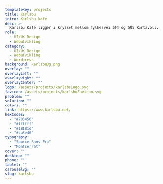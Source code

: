 ```yaml
---
templateKey: projects
title: Karlsbu
intro: Karlsbu kafé
desc: >-
  Karlsbu Kafé ligger i krysset mellom fylkesvei 504 og 505 Kartavoll. En naturlig samlingspunkt for alle turgåere.
role:
  - UI/UX Design
  - Webutvikling
category:
  - UI/UX Design
  - Webutvikling
  - Wordpress
background: karlsbuBg.png
overlay: ""
overlayLeft: ""
overlayRight: ""
overlayCenter: ""
logo: /assets/projects/karlsbuLogo.svg
favicon: /assets/projects/karlsbuFavicon.svg
problem: ""
solution: ""
colors: ""
link: https://www.karlsbu.net/
hexCodes:
  - "#706456"
  - "#ffffff"
  - "#18181d"
  - "#ca8e46"
typography:
  - "Source Sans Pro"
  - "Montserrat"
cover: ""
desktop: ""
phone: ""
tablet: ""
carouselBg: ""
slug: karlsbu
---
```

